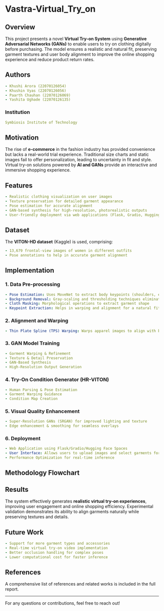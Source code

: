 # Vastra-Virtual_Try_on

## Overview
This project presents a novel **Virtual Try-on System** using **Generative Adversarial Networks (GANs)** to enable users to try on clothing digitally before purchasing. The model ensures a realistic and natural fit, preserving garment textures and user body alignment to improve the online shopping experience and reduce product return rates.

## Authors
```yaml
- Khushi Arora (22070126054)
- Khushin Vyas (22070126056)
- Paarth Chauhan (22070126069)
- Yashita Ughade (22070126135)
```

### Institution
```yaml
Symbiosis Institute of Technology
```

## Motivation
The rise of **e-commerce** in the fashion industry has provided convenience but lacks a real-world trial experience. Traditional size charts and static images fail to offer personalization, leading to uncertainty in fit and style. Virtual try-on solutions powered by **AI and GANs** provide an interactive and immersive shopping experience.

## Features
```yaml
- Realistic clothing visualization on user images
- Texture preservation for detailed garment appearance
- Pose estimation for accurate alignment
- GAN-based synthesis for high-resolution, photorealistic outputs
- User-friendly deployment via web applications (Flask, Gradio, Hugging Face Spaces)
```

## Dataset
The **VITON-HD dataset** (Kaggle) is used, comprising:
```yaml
- 13,679 frontal-view images of women in different outfits
- Pose annotations to help in accurate garment alignment
```

## Implementation
### 1. Data Pre-processing
```yaml
- Pose Estimation: Uses MoveNet to extract body keypoints (shoulders, elbows, waist, etc.)
- Background Removal: Gray-scaling and thresholding techniques eliminate unnecessary elements
- Cloth Masking: Morphological operations to extract garment shape
- Keypoint Extraction: Helps in warping and alignment for a natural fit
```

### 2. Alignment and Warping
```yaml
- Thin Plate Spline (TPS) Warping: Warps apparel images to align with body keypoints
```

### 3. GAN Model Training
```yaml
- Garment Warping & Refinement
- Texture & Detail Preservation
- GAN-Based Synthesis
- High-Resolution Output Generation
```

### 4. Try-On Condition Generator (HR-VITON)
```yaml
- Human Parsing & Pose Estimation
- Garment Warping Guidance
- Condition Map Creation
```

### 5. Visual Quality Enhancement
```yaml
- Super-Resolution GANs (SRGAN) for improved lighting and texture
- Edge enhancement & smoothing for seamless overlays
```

### 6. Deployment
```yaml
- Web Application using Flask/Gradio/Hugging Face Spaces
- User Interface: Allows users to upload images and select garments for try-on
- Performance Optimization for real-time inference
```

## Methodology Flowchart

## Results
The system effectively generates **realistic virtual try-on experiences**, improving user engagement and online shopping efficiency. Experimental validation demonstrates its ability to align garments naturally while preserving textures and details.

## Future Work
```yaml
- Support for more garment types and accessories
- Real-time virtual try-on video implementation
- Better occlusion handling for complex poses
- Lower computational cost for faster inference
```

## References
A comprehensive list of references and related works is included in the full report.

---
For any questions or contributions, feel free to reach out!

